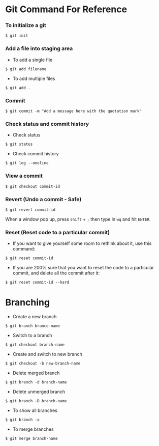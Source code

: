 # Git Command For Reference

### To initialize a git
```
$ git init
```

### Add a file into staging area
- To add a single file
```
$ git add filename
```
- To add multiple files
```
$ git add .
```

### Commit
```
$ git commit -m "Add a message here with the quotation mark"
```

### Check status and commit history
- Check status
```
$ git status
```
- Check commit history
```
$ git log --oneline
```

### View a commit
```
$ git checkout commit-id
```

### Revert (Undo a commit - Safe)
```
$ git revert commit-id
```
When a window pop up, press ```shift``` + ```;``` then type in ```wq``` and hit ```ENTER```.

### Reset (Reset code to a particular commit)
- If you want to give yourself some room to rethink about it, use this command:

```
$ git reset commit-id
```
- If you are 200% sure that you want to reset the code to a particular commit, and delete all the commit after it:
```
$ git reset commit-id --hard
```

# Branching
- Create a new branch
```
$ git branch brance-name
```
- Switch to a branch
```
$ git checkout branch-name
```
- Create and switch to new branch
```
$ git checkout -b new-branch-name
```
- Delete merged branch
```
$ git branch -d branch-name
```
- Delete unmerged branch
```
$ git branch -D branch-name
```
- To show all branches
```
$ git branch -a
```
- To merge branches
```
$ git merge branch-name
```
